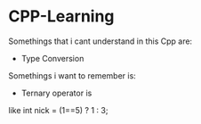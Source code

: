 # CPP-Learning

Somethings that i cant understand in this Cpp are:

* Type Conversion

Somethings i want to remember is:


* Ternary operator is

like int nick = (1==5) ? 1 : 3;
